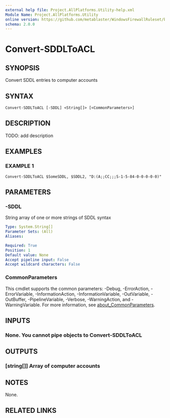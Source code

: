```yaml
---
external help file: Project.AllPlatforms.Utility-help.xml
Module Name: Project.AllPlatforms.Utility
online version: https://github.com/metablaster/WindowsFirewallRuleset/blob/master/Modules/Project.AllPlatforms.Utility/Help/en-US/Convert-SDDLToACL.md
schema: 2.0.0
---
```


# Convert-SDDLToACL

## SYNOPSIS

Convert SDDL entries to computer accounts

## SYNTAX

```none
Convert-SDDLToACL [-SDDL] <String[]> [<CommonParameters>]
```

## DESCRIPTION

TODO: add description

## EXAMPLES

### EXAMPLE 1

```none
Convert-SDDLToACL $SomeSDDL, $SDDL2, "D:(A;;CC;;;S-1-5-84-0-0-0-0-0)"
```

## PARAMETERS

### -SDDL

String array of one or more strings of SDDL syntax

```yaml
Type: System.String[]
Parameter Sets: (All)
Aliases:

Required: True
Position: 1
Default value: None
Accept pipeline input: False
Accept wildcard characters: False
```

### CommonParameters

This cmdlet supports the common parameters: -Debug, -ErrorAction, -ErrorVariable, -InformationAction, -InformationVariable, -OutVariable, -OutBuffer, -PipelineVariable, -Verbose, -WarningAction, and -WarningVariable. For more information, see [about_CommonParameters](http://go.microsoft.com/fwlink/?LinkID=113216).

## INPUTS

### None. You cannot pipe objects to Convert-SDDLToACL

## OUTPUTS

### [string[]] Array of computer accounts

## NOTES

None.

## RELATED LINKS
